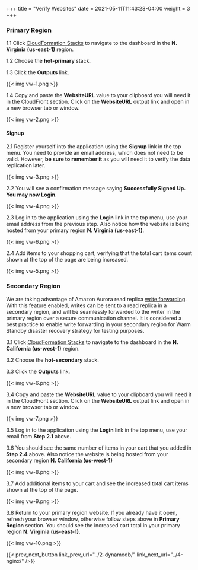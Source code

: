 +++
title = "Verify Websites"
date =  2021-05-11T11:43:28-04:00
weight = 3
+++

### Primary Region

1.1 Click [CloudFormation Stacks](https://console.aws.amazon.com/cloudformation/home?region=us-east-1#/stacks/) to navigate to the dashboard in the **N. Virginia (us-east-1)** region.

1.2 Choose the **hot-primary** stack.

1.3 Click the **Outputs** link.

{{< img vw-1.png >}}

1.4 Copy and paste the **WebsiteURL** value to your clipboard you will need it in the CloudFront section. Click on the **WebsiteURL** output link and open in a new browser tab or window.

{{< img vw-2.png >}}

#### Signup

2.1 Register yourself into the application using the **Signup** link in the top menu. You need to provide an email address, which does not need to be valid. However, **be sure to remember it** as you will need it to verify the data replication later.

{{< img vw-3.png >}}

2.2 You will see a confirmation message saying **Successfully Signed Up. You may now Login**.

{{< img vw-4.png >}}

2.3 Log in to the application using the **Login** link in the top menu, use your email address from the previous step.  Also notice how the website is being hosted from your primary region **N. Virginia (us-east-1)**.

{{< img vw-6.png >}}

2.4 Add items to your shopping cart, verifying that the total cart items count shown at the top of the page are being increased.

{{< img vw-5.png >}}

### Secondary Region

We are taking advantage of Amazon Aurora read replica [write forwarding](https://docs.aws.amazon.com/AmazonRDS/latest/AuroraUserGuide/aurora-global-database-write-forwarding.html). With this feature enabled, writes can be sent to a read replica in a secondary region, and will be seamlessly forwarded to the writer in the primary region over a secure communication channel. It is considered a best practice to enable write forwarding in your secondary region for Warm Standby disaster recovery strategy for testing purposes.

3.1 Click [CloudFormation Stacks](https://console.aws.amazon.com/cloudformation/home?region=us-west-1#/stacks/) to navigate to the dashboard in the **N. California (us-west-1)** region.

3.2 Choose the **hot-secondary** stack.

3.3 Click the **Outputs** link.

{{< img vw-6.png >}}

3.4 Copy and paste the **WebsiteURL** value to your clipboard you will need it in the CloudFront section. Click on the **WebsiteURL** output link and open in a new browser tab or window.

{{< img vw-7.png >}}

3.5 Log in to the application using the **Login** link in the top menu, use your email from **Step 2.1** above.

3.6 You should see the same number of items in your cart that you added in **Step 2.4** above. Also notice the website is being hosted from your secondary region **N. California (us-west-1)**

{{< img vw-8.png >}}

3.7 Add additional items to your cart and see the increased total cart items shown at the top of the page.

{{< img vw-9.png >}}

3.8 Return to your primary region website. If you already have it open, refresh your browser window, otherwise follow steps above in **Primary Region** section. You should see the increased cart total in your primary region **N. Virginia (us-east-1)**.

{{< img vw-10.png >}}

{{< prev_next_button link_prev_url="../2-dynamodb/" link_next_url="../4-nginx/" />}}

